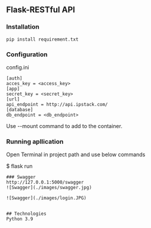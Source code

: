 ## **Flask-RESTful API**

### Installation
```
pip install requirement.txt

```
### Configuration
config.ini
```
[auth]
acces_key = <access_key>
[app]
secret_key = <secret_key>
[url]
api_endpoint = http://api.ipstack.com/
[database]
db_endpoint = <db_endpoint>
```
Use --mount command to add to the container.
### Running apllication
Open Terminal in project path and use below commands


$ flask run
```
### Swagger
http://127.0.0.1:5000/swagger
![Swagger](./images/swagger.jpg)

![Swagger](./images/login.JPG)


## Technologies
Python 3.9

